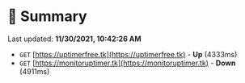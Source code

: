 # 📖 Summary
Last updated: **11/30/2021, 10:42:26 AM**

- `GET` [https://uptimerfree.tk](https://uptimerfree.tk) - **Up** (4333ms)
- `GET` [https://monitoruptimer.tk](https://monitoruptimer.tk) - **Down** (4911ms)
